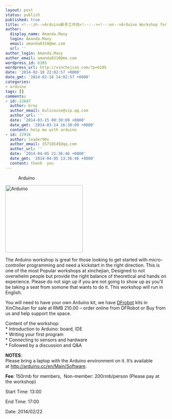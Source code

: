 ```yaml
---
layout: post
status: publish
published: true
title: <!--:zh-->Arduino新手工作坊<!--:--><!--:en-->Arduino Workshop for beginners<!--:-->
author:
  display_name: Amanda.Maxy
  login: Amanda.Maxy
  email: amanda0310@me.com
  url: ''
author_login: Amanda.Maxy
author_email: amanda0310@me.com
wordpress_id: 6185
wordpress_url: http://xinchejian.com/?p=6185
date: '2014-02-18 22:02:57 +0800'
date_gmt: '2014-02-18 14:02:57 +0800'
categories:
- arduino
tags: []
comments:
- id: 22687
  author: brox
  author_email: bulicouse@vip.qq.com
  author_url: ''
  date: '2014-03-15 00:30:09 +0800'
  date_gmt: '2014-03-14 16:30:09 +0800'
  content: help me with arduino
- id: 22916
  author: leader90s
  author_email: 35718545@qq.com
  author_url: ''
  date: '2014-04-05 21:36:46 +0800'
  date_gmt: '2014-04-05 13:36:46 +0800'
  content: thank  you
---
```

<p><!--:en-->
<dl class="wp-caption alignnone" id="attachment_6181" style="width: 251px;">
<dt class="wp-caption-dt"></dt>
<dd class="wp-caption-dd">Arduino</dd></dl><a href="http://xinchejian.com/wp-content/uploads/2014/02/images.jpg"><img alt="Arduino" src="http://xinchejian.com/wp-content/uploads/2014/02/images.jpg" width="241" height="209" /></a></p>
<p>The Arduino workshop is great for those looking to get started with micro-controller programming and need a kickstart in the right direction. This is one of the most Popular workshops at xinchejian, Designed to not overwhelm people but provide the right balance of theoretical and hands on experience. Please do not sign up if you are not going to show up as you&rsquo;ll be taking a seat from somone that wants to do it. This workshop will run in English.</p>
<p>You will need to have your own Arduino kit, we have&nbsp;<a href="http://www.dfrobot.com.cn/goods-149.html">DFrobot</a>&nbsp;kits in XinCheJian for sale at RMB 210.00 &ndash; order online from DFRobot or Buy from us and help support the space.</p>
<p>Content of the workshop:<br />
* Introduction to Arduino: board, IDE<br />
* Writing your first program<br />
* Connecting to sensors and hardware<br />
* Followed by a discussion and Q&amp;A</p>
<div>
<p><strong>NOTES</strong>:<br />
Please bring a laptop with the Arduino environment on it. It&rsquo;s available at&nbsp;<a href="http://arduino.cc/en/Main/Software">http://arduino.cc/en/Main/Software</a>.</p>
<p><strong>Fee</strong>: 150rmb for members,&nbsp; Non-member: 200rmb/person (Please pay at the workshop)</p>
<p></div></p>
<div>
<form id="registration_form" action="about:blank" method="post">Start Time:&nbsp;13:00</p>
<p>End Time:&nbsp;17:00</p>
<p>Date:&nbsp;2014/02/22</p>
<p></form></div><!--:--></p>
